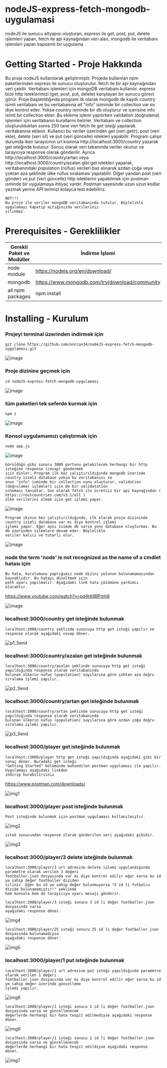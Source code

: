 # nodeJS-express-fetch-mongodb-uygulamasi
nodeJS ile sunucu altyapısı oluşturan, express ile get, post, put, delete işlemleri yapan, fetch ile api kaynağından veri alan, mongodb ile veritabanı işlemleri yapan kapsamlı bir uygulama 

# Getting Started - Proje Hakkında
Bu proje nodeJS kullanılarak geliştirmiştir. Projede kullanılan npm paketlerinden express ile sunucu oluşturulur. fetch ile bir api kaynağından veri çekilir. Veritabanı işlemleri için mongoDB veritabanı kullanılır. express bize http isteklerimizi (get, post, put, delete) karşılayan bir sunucu görevi görür. Proje başlatıldığında program ilk olarak mongodb de kayıtlı country isimli veritabanı ve bu veritabanına ait "info" isiminde bir collection var mı diye kontrol eder. Yoksa country isminde bir db oluşturur ve içerisine info isimli bir collection ekler. Bu ekleme işlemi yapılırken validation (doğrulama) işlemleri için veritabanın kurallarını belirler. Veritabanı ve collection oluşturulduktan sonra 250 tane veri fetch ile get isteği yapılarak veritabanına eklenir. Kullanıcı bu veriler üzerinden get (veri getir), post (veri ekle), delete (veri sil) ve put (veri güncelle) istekleri yapabilir. Program çalışır durumda iken tarayıcının url kısmına http://localhost:3000/country yazarak get isteğinde bulunur. Sonuç olarak veri tabanında veriler okunur ve tarayıcıya response olarak gönderilir. Ayrıca http://localhost:3000/country/artan veya http://localhost:3000/country/azalan gibi get istekleri yaparak, veritabanındaki population (nüfus) verileri baz alınarak azdan çoğa veya çoktan aza şeklinde ülke nüfus sıralaması yapılabilir. Diğer yandan post (veri gönder) ve put (veri güncelle) http isteklerini yapabilmek için postman isminde bir uygulamaya ihtiyaç vardır. Postman sayesinde uzun uzun kodlar yazmak yerine API lerimizi kolayca test edebiliriz.
```
NOT!!!
Bu proje ile veriler mongoDB veritabanında tutulur. Böylelikle uygulamayı kapatıp açtığınızda verileriniz 
silinmez.
```

# Prerequisites - Gereklilikler
| Gerekli Paket ve Modüller | İndirme İşlemi |
| ------ | ------ |
| node module | https://nodejs.org/en/download/ |
| mongodb | https://www.mongodb.com/try/download/community |
| all npm packages | npm install |

# Installing - Kurulum

### Projeyi terminal üzerinden indirmek için
```
git clone https://github.com/onrcan34/nodeJS-express-fetch-mongodb-uygulamasi.git
```
![image](https://user-images.githubusercontent.com/64845818/183238138-9e5d453a-25d8-48b2-aac5-2b321be67c2f.png)

### Proje dizinine geçmek için
```
cd nodeJS-express-fetch-mongodb-uygulamasi
```
![image](https://user-images.githubusercontent.com/64845818/183238157-11d237db-8671-45c7-b995-8f57240cc90c.png)

### tüm paketleri tek seferde kurmak için
```
npm i
```
![image](https://user-images.githubusercontent.com/64845818/183238232-175209ae-2cab-41b5-a612-cd742d55fcc4.png)


### Konsol uygulamamızı çalıştırmak için
```
node app.js 
```
![image](https://user-images.githubusercontent.com/64845818/183238271-346f6612-99bc-4d91-862c-e6c89595c4c3.png)

```
Görüldüğü gibi sunucu 3000 portunu gelebilecek herhangi bir http isteğine response (cevap) göndermek
için dinler. Program ilk kez çalıştırıldığında mongodb üzerinde country isimli database yoksa bu veritabanını ve 
onun "info" isminde bir collection nunu oluşturur, validation (doğrulama) işlemleri için de bir validatation
scheması tanımlar. Son olarak fetch ile ücretsiz bir api kaynağından ( https://restcountries.com/v3.1/all ) 
ülke verilerini almak için get işlemi yapar.
```

![image](https://user-images.githubusercontent.com/64845818/183238471-5ab19db9-8974-473e-8112-0c3a488bae1a.png)

```
Program ikince kez çalıştırıldığında, ilk olarak proje dizininde country isimli database var mı diye kontrol işlemi
işlemi yapar. Eğer aynı isimde db varsa yeni database oluşturmaz. Bu db üzerinden işlemlere devam eder. Böylelikle
veriler kalıcı ve tutarlı olur.

```
![image](https://user-images.githubusercontent.com/64845818/183238597-bd49dd69-ef1a-4612-b008-08cc8823aa3e.png)


### node the term 'node' is not recognized as the name of a cmdlet hatası için
```
Bu hata, kurulumunu yaptığımız node dizini yolunun bulunamamasından kaynaklıdır. Bu hatayı düzeltmek için 
path ayarı yapılmalır. Aşağıdaki link hata çözümüne yardımcı olacaktır.
```
https://www.youtube.com/watch?v=pg4t48BPmh8

![image](https://user-images.githubusercontent.com/64845818/182600071-969bdf3d-a88f-4469-ad54-01ad1fe8edf4.png)


### localhost:3000/country get isteğinde bulunmak
```
localhost:3000/country şeklinde sunucuya http get isteği yapılır ve response olarak aşağıdaki cevap döner. 
```
![p1_Send](https://user-images.githubusercontent.com/64845818/183239143-9ff8cebd-8baf-4a20-b885-b96eb1597ac1.png)


### localhost:3000/country/azalan get isteğinde bulunmak
```
localhost:3000/country/azalan şeklinde sunucuya http get isteği yapıldığında response olarak veritabanında
bulunan ülkerin nüfus (population) sayılarına göre çoktan aza doğru sıralama işlemi yapılır.
```
![p2_Send](https://user-images.githubusercontent.com/64845818/183239750-18cf1eed-c3b2-4d3f-993d-5670b2c20e17.png)

### localhost:3000/country/artan get isteğinde bulunmak
```
localhost:3000/country/artan şeklinde sunucuya http get isteği yapıldığında response olarak veritabanında
bulunan ülkerin nüfus (population) sayılarına göre azdan çoğa doğru sıralama işlemi yapılır.
```
![p3_Send](https://user-images.githubusercontent.com/64845818/183239761-1d926825-b027-44d5-8bbf-353d01744008.png)


### localhost:3000/player get isteğinde bulunmak
```
localhost:/3000/player http get isteği yapıldığında aşağıdaki gibi bir sonuç döner. Buradaki get isteği 
"Getting Started" bölümünde bahsedilen postman uygulaması ile yapılır. Uygulamayı aşağıdaki linkden
indirip kurabilirsiniz
```
https://www.postman.com/downloads/

![img1](https://user-images.githubusercontent.com/64845818/182615942-2bc66f33-be9e-441e-bdc2-6903e79ec779.png)

### localhost:3000/player post isteğinde bulunmak
```
Post isteğinde bulunmak için postman uygulaması kullanılmıştır. 
```
![img2](https://user-images.githubusercontent.com/64845818/182619068-f08e5d59-d0d5-4f86-9e6d-259d24a139d5.png)

```
istek sonucundan response olarak gönderilen veri aşağıdaki gibidir.
```
![img3](https://user-images.githubusercontent.com/64845818/182619546-223e07dd-43cc-4bff-9a3d-c862d3956b19.PNG)

### localhost:3000/player/3 delete isteğinde bulunmak
```
localhost:3000/player/3 url adresine delete işlemi uygulandığında parametre olarak verilen 3 değeri 
footballer.json dosyasında var mı diye kontrol edilir eğer varsa bu id ye sahip değer footballer diziden
silinir. Eğer bu id ye sahip değer bulunmuyorsa "X id li futbolcu dizide bulunamamıştır!" şeklinde
hem konsola hem de tarayıcıya uyarı mesajı gönderir.
```

```
localhost:3000/player/3 isteği sonucu 3 id li değer footballer.json dosyasında varsa 
aşağıdaki response döner.
```
![img4](https://user-images.githubusercontent.com/64845818/182622889-e979f6c4-32a0-4995-b6e3-6231877e6db8.PNG)

```
localhost:3000/player/25 isteği sonucu 25 id li değer footballer.json dosyasında bulunamadıysa
aşağıdaki response döner.
```
![img5](https://user-images.githubusercontent.com/64845818/182624216-fe10a45d-a098-413c-a82e-fa04ca6e14a7.PNG)

### localhost:3000/player/1 put isteğinde bulunmak
```
localhost:3000/player/1 url adresine put isteği yapıldığında parametre olarak verilen 1 değeri 
footballer.json dosyasında var mı diye kontrol edilir eğer varsa bu id ye sahip değer üzerinde güncelleme
işlemi yapılır.
```

![img6](https://user-images.githubusercontent.com/64845818/182629803-3e686f89-3c95-4b1e-82df-bee0d85b4618.PNG)

```
localhost:3000/player/1 isteği sonucu 1 id li değer footballer.json dosyasında varsa ve güncellenecek 
değerlerde herhangi bir hata tespit edilmediyse aşağıdaki response döner.
```

![img9](https://user-images.githubusercontent.com/64845818/182630265-4016d5d7-646d-44f6-a673-8e30caebde59.PNG)

```
localhost:3000/player/1 isteği sonucu 1 id li değer footballer.json dosyasında varsa ve güncellenecek 
değerlerde herhangi bir hata tespit edildiyse aşağıdaki response döner.
```
![img7](https://user-images.githubusercontent.com/64845818/182631028-749385c3-d999-49df-add2-6e065a68e1de.PNG)







